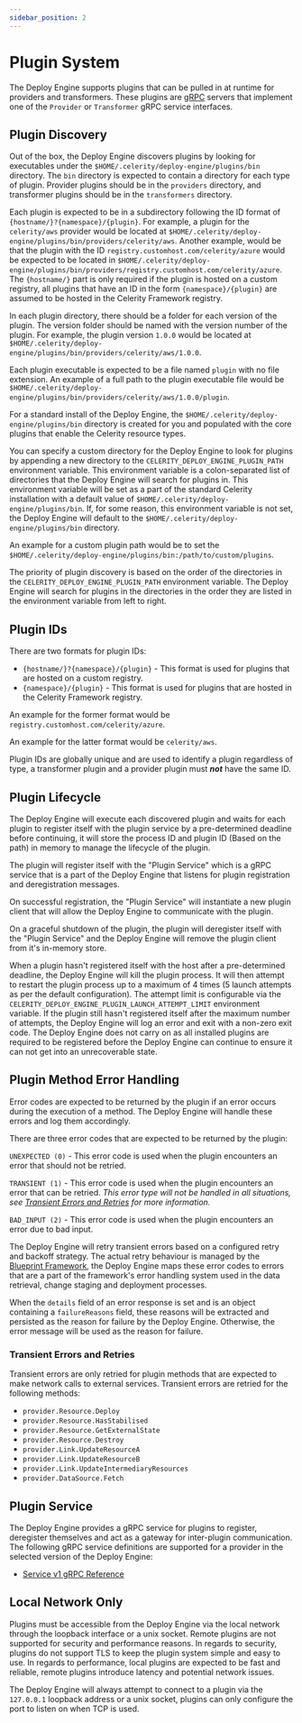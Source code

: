 ```yaml
---
sidebar_position: 2
---
```

# Plugin System

The Deploy Engine supports plugins that can be pulled in at runtime for providers and transformers.
These plugins are [gRPC](https://grpc.io/) servers that implement one of the `Provider` or `Transformer` gRPC service interfaces.

## Plugin Discovery

Out of the box, the Deploy Engine discovers plugins by looking for executables under the `$HOME/.celerity/deploy-engine/plugins/bin` directory. The `bin` directory is expected to contain a directory for each type of plugin. Provider plugins should be in the `providers` directory, and transformer plugins should be in the `transformers` directory.

Each plugin is expected to be in a subdirectory following the ID format of `{hostname/}?{namespace}/{plugin}`. 
For example, a plugin for the `celerity/aws` provider would be located at `$HOME/.celerity/deploy-engine/plugins/bin/providers/celerity/aws`. Another example, would be that the plugin with the ID `registry.customhost.com/celerity/azure` would be expected to be located in `$HOME/.celerity/deploy-engine/plugins/bin/providers/registry.customhost.com/celerity/azure`. 
The `{hostname/}` part is only required if the plugin is hosted on a custom registry, all plugins that have an ID in the form `{namespace}/{plugin}` are assumed to be hosted in the Celerity Framework registry.

In each plugin directory, there should be a folder for each version of the plugin. The version folder should be named with the version number of the plugin. For example, the plugin version `1.0.0` would be located at `$HOME/.celerity/deploy-engine/plugins/bin/providers/celerity/aws/1.0.0`.

Each plugin executable is expected to be a file named `plugin` with no file extension.
An example of a full path to the plugin executable file would be `$HOME/.celerity/deploy-engine/plugins/bin/providers/celerity/aws/1.0.0/plugin`.

For a standard install of the Deploy Engine, the `$HOME/.celerity/deploy-engine/plugins/bin` directory is created for you and populated with the core plugins that enable the Celerity resource types.

You can specify a custom directory for the Deploy Engine to look for plugins by appending a new directory to the `CELERITY_DEPLOY_ENGINE_PLUGIN_PATH` environment variable. This environment variable is a colon-separated list of directories that the Deploy Engine will search for plugins in. This environment variable will be set as a part of the standard Celerity installation with a default value of `$HOME/.celerity/deploy-engine/plugins/bin`. If, for some reason, this environment variable is not set, the Deploy Engine will default to the `$HOME/.celerity/deploy-engine/plugins/bin` directory.

An example for a custom plugin path would be to set the `$HOME/.celerity/deploy-engine/plugins/bin:/path/to/custom/plugins`.

The priority of plugin discovery is based on the order of the directories in the `CELERITY_DEPLOY_ENGINE_PLUGIN_PATH` environment variable. The Deploy Engine will search for plugins in the directories in the order they are listed in the environment variable from left to right.

## Plugin IDs

There are two formats for plugin IDs:
- `{hostname/}?{namespace}/{plugin}` - This format is used for plugins that are hosted on a custom registry.
- `{namespace}/{plugin}` - This format is used for plugins that are hosted in the Celerity Framework registry.

An example for the former format would be `registry.customhost.com/celerity/azure`.

An example for the latter format would be `celerity/aws`.

Plugin IDs are globally unique and are used to identify a plugin regardless of type, a transformer plugin and a provider plugin must **_not_** have the same ID.

## Plugin Lifecycle

The Deploy Engine will execute each discovered plugin and waits for each plugin to register itself with the plugin service by a pre-determined deadline before continuing, it will store the process ID and plugin ID (Based on the path) in memory to manage the lifecycle of the plugin.

The plugin will register itself with the "Plugin Service" which is a gRPC service that is a part of the Deploy Engine that listens for plugin registration and deregistration messages.

On successful registration, the "Plugin Service" will instantiate a new plugin client that will allow the Deploy Engine to communicate with the plugin.

On a graceful shutdown of the plugin, the plugin will deregister itself with the "Plugin Service" and the Deploy Engine will remove the plugin client from it's in-memory store.

When a plugin hasn't registered itself with the host after a pre-determined deadline, the Deploy Engine will kill the plugin process. It will then attempt to restart the plugin process up to a maximum of 4 times (5 launch attempts as per the default configuration). The attempt limit is configurable via the `CELERITY_DEPLOY_ENGINE_PLUGIN_LAUNCH_ATTEMPT_LIMIT` environment variable.
If the plugin still hasn't registered itself after the maximum number of attempts, the Deploy Engine will log an error and exit with a non-zero exit code.
The Deploy Engine does not carry on as all installed plugins are required to be registered before the Deploy Engine can continue to ensure it can not get into an unrecoverable state.

## Plugin Method Error Handling

Error codes are expected to be returned by the plugin if an error occurs during the execution of a method. The Deploy Engine will handle these errors and log them accordingly.

There are three error codes that are expected to be returned by the plugin:

`UNEXPECTED (0)` - This error code is used when the plugin encounters an error that should not be retried.

`TRANSIENT (1)` - This error code is used when the plugin encounters an error that can be retried. _This error type will not be handled in all situations, see [Transient Errors and Retries](#transient-errors-and-retries) for more information._

`BAD_INPUT (2)` - This error code is used when the plugin encounters an error due to bad input.

The Deploy Engine will retry transient errors based on a configured retry and backoff strategy.
The actual retry behaviour is managed by the [Blueprint Framework](https://celerityframework.io/blueprint-framework/docs/intro), the Deploy Engine maps these error codes to errors that are a part of the framework's error handling system used in the data retrieval, change staging and deployment processes.

When the `details` field of an error response is set and is an object containing a `failureReasons` field, these reasons will be extracted and persisted as the reason for failure by the Deploy Engine. Otherwise, the error message will be used as the reason for failure.

### Transient Errors and Retries

Transient errors are only retried for plugin methods that are expected to make network calls to external services. Transient errors are retried for the following methods:
- `provider.Resource.Deploy`
- `provider.Resource.HasStabilised`
- `provider.Resource.GetExternalState`
- `provider.Resource.Destroy`
- `provider.Link.UpdateResourceA`
- `provider.Link.UpdateResourceB`
- `provider.Link.UpdateIntermediaryResources`
- `provider.DataSource.Fetch`

## Plugin Service

The Deploy Engine provides a gRPC service for plugins to register, deregister themselves and act as a gateway for inter-plugin communication. The following gRPC service definitions are supported for a provider in the selected version of the Deploy Engine:

- [Service v1 gRPC Reference](https://github.com/two-hundred/celerity/tree/main/libs/deploy-engine/plugin/providerservice/service.proto)

## Local Network Only

Plugins must be accessible from the Deploy Engine via the local network through the loopback interface or a unix socket. Remote plugins are not supported for security and performance reasons. In regards to security, plugins do not support TLS to keep the plugin system simple and easy to use. In regards to performance, local plugins are expected to be fast and reliable, remote plugins introduce latency and potential network issues.

The Deploy Engine will always attempt to connect to a plugin via the `127.0.0.1` loopback address or a unix socket, plugins can only configure the port to listen on when TCP is used.
